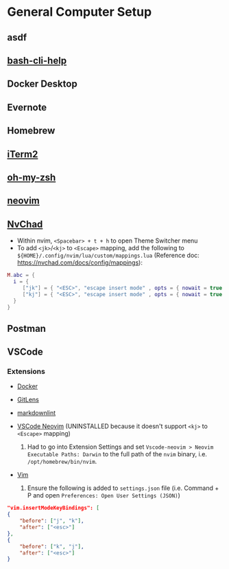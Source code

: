 # General Computer Setup

## asdf

## [bash-cli-help](https://github.com/lpremuda/bash-cli-help)

## Docker Desktop

## Evernote

## Homebrew

## [iTerm2](https://iterm2.com/)

## [oh-my-zsh](https://ohmyz.sh/)

## [neovim](https://neovim.io/)

## [NvChad](https://nvchad.com/)

- Within nvim, `<Spacebar> + t + h` to open Theme Switcher menu
- To add `<jk>`/`<kj>` to `<Escape>` mapping, add the following to `${HOME}/.config/nvim/lua/custom/mappings.lua` (Reference doc: https://nvchad.com/docs/config/mappings):

```lua
M.abc = {
  i = {
     ["jk"] = { "<ESC>", "escape insert mode" , opts = { nowait = true }},
     ["kj"] = { "<ESC>", "escape insert mode" , opts = { nowait = true }},
  }
}
```

## Postman

## VSCode

### Extensions

- [Docker](https://marketplace.visualstudio.com/items?itemName=ms-azuretools.vscode-docker)
- [GitLens](https://marketplace.visualstudio.com/items?itemName=eamodio.gitlens)
- [markdownlint](https://marketplace.visualstudio.com/items?itemName=DavidAnson.vscode-markdownlint)
- [VSCode Neovim](https://marketplace.visualstudio.com/items?itemName=asvetliakov.vscode-neovim) (UNINSTALLED because it doesn't support `<kj>` to `<Escape>` mapping)

    1. Had to go into Extension Settings and set `Vscode-neovim > Neovim Executable Paths: Darwin` to the full path of the `nvim` binary, i.e. `/opt/homebrew/bin/nvim`.

- [Vim](https://marketplace.visualstudio.com/items?itemName=vscodevim.vim)

    1. Ensure the following is added to `settings.json` file (i.e. Command + P and open `Preferences: Open User Settings (JSON)`)

```json
"vim.insertModeKeyBindings": [
{
    "before": ["j", "k"],
    "after": ["<esc>"]
},
{
    "before": ["k", "j"],
    "after": ["<esc>"]
}
```
